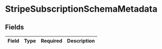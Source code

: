 # StripeSubscriptionSchemaMetadata


## Fields

| Field       | Type        | Required    | Description |
| ----------- | ----------- | ----------- | ----------- |